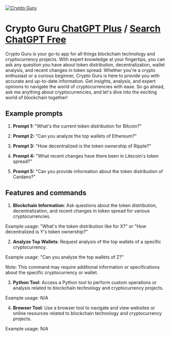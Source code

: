
[![Crypto Guru](https://files.oaiusercontent.com/file-xf45tTRMvzXFNKDg3YFZDEYr?se=2123-10-16T22%3A52%3A32Z&sp=r&sv=2021-08-06&sr=b&rscc=max-age%3D31536000%2C%20immutable&rscd=attachment%3B%20filename%3D6d75927b-58f5-4861-92fd-b0b0f2714179.png&sig=et1J5TtnN1rpg6FNBMmGDnnXC/SfkdqWIEcr/vOTA%2BU%3D)](https://chat.openai.com/g/g-3S8rFiJQY-crypto-guru)

# Crypto Guru [ChatGPT Plus](https://chat.openai.com/g/g-3S8rFiJQY-crypto-guru) / [Search ChatGPT Free](https://gptcall.net/index.html#/?search=Crypto%20Guru)

Crypto Guru is your go-to app for all things blockchain technology and cryptocurrency projects. With expert knowledge at your fingertips, you can ask any question you have about token distribution, decentralization, wallet analysis, and recent changes in token spread. Whether you're a crypto enthusiast or a curious beginner, Crypto Guru is here to provide you with accurate and up-to-date information. Get insights, analysis, and expert opinions to navigate the world of cryptocurrencies with ease. So go ahead, ask me anything about cryptocurrencies, and let's dive into the exciting world of blockchain together!

## Example prompts

1. **Prompt 1:** "What's the current token distribution for Bitcoin?"

2. **Prompt 2:** "Can you analyze the top wallets of Ethereum?"

3. **Prompt 3:** "How decentralized is the token ownership of Ripple?"

4. **Prompt 4:** "What recent changes have there been in Litecoin's token spread?"

5. **Prompt 5:** "Can you provide information about the token distribution of Cardano?"

## Features and commands

1. **Blockchain Information**: Ask questions about the token distribution, decentralization, and recent changes in token spread for various cryptocurrencies.

Example usage: "What's the token distribution like for X?" or "How decentralized is Y's token ownership?"

2. **Analyze Top Wallets**: Request analysis of the top wallets of a specific cryptocurrency.

Example usage: "Can you analyze the top wallets of Z?"

Note: This command may require additional information or specifications about the specific cryptocurrency or wallet.

3. **Python Tool**: Access a Python tool to perform custom operations or analysis related to blockchain technology and cryptocurrency projects.

Example usage: N/A

4. **Browser Tool**: Use a browser tool to navigate and view websites or online resources related to blockchain technology and cryptocurrency projects.

Example usage: N/A


